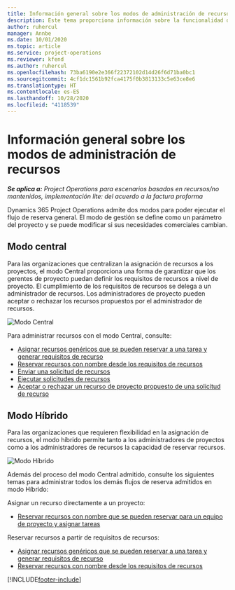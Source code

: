 ```yaml
---
title: Información general sobre los modos de administración de recursos
description: Este tema proporciona información sobre la funcionalidad de gestión de recursos en las Dynamics 365 Project Operations.
author: ruhercul
manager: Annbe
ms.date: 10/01/2020
ms.topic: article
ms.service: project-operations
ms.reviewer: kfend
ms.author: ruhercul
ms.openlocfilehash: 73ba6190e2e366f22372102d14d26f6d71ba0bc1
ms.sourcegitcommit: 4cf1dc1561b92fca4175f0b3813133c5e63ce8e6
ms.translationtype: HT
ms.contentlocale: es-ES
ms.lasthandoff: 10/28/2020
ms.locfileid: "4118539"
---
```

# <a name="resource-management-modes-overview"></a>Información general sobre los modos de administración de recursos

_**Se aplica a:** Project Operations para escenarios basados en recursos/no mantenidos, implementación lite: del acuerdo a la factura proforma_


Dynamics 365 Project Operations admite dos modos para poder ejecutar el flujo de reserva general. El modo de gestión se define como un parámetro del proyecto y se puede modificar si sus necesidades comerciales cambian.    

## <a name="central-mode"></a>Modo central
Para las organizaciones que centralizan la asignación de recursos a los proyectos, el modo Central proporciona una forma de garantizar que los gerentes de proyecto puedan definir los requisitos de recursos a nivel de proyecto. El cumplimiento de los requisitos de recursos se delega a un administrador de recursos. Los administradores de proyecto pueden aceptar o rechazar los recursos propuestos por el administrador de recursos.

![Modo Central](./media/resource-management-central.png)

Para administrar recursos con el modo Central, consulte:

- [Asignar recursos genéricos que se pueden reservar a una tarea y generar requisitos de recurso](https://docs.microsoft.com/dynamics365/project-service/assign-generic-bookable-resource)
- [Reservar recursos con nombre desde los requisitos de recursos](https://docs.microsoft.com/dynamics365/project-service/book-named-resource)
- [Enviar una solicitud de recursos](https://docs.microsoft.com/dynamics365/project-service/submit-resource-request)
- [Ejecutar solicitudes de recursos](https://docs.microsoft.com/dynamics365/project-service/resource-management-fulfill-requests)
- [Aceptar o rechazar un recurso de proyecto propuesto de una solicitud de recurso](https://docs.microsoft.com/dynamics365/project-service/accept-reject-proposed-resource)

## <a name="hybrid-mode"></a>Modo Híbrido
Para las organizaciones que requieren flexibilidad en la asignación de recursos, el modo híbrido permite tanto a los administradores de proyectos como a los administradores de recursos la capacidad de reservar recursos.

![Modo Híbrido](./media/resource-management-hybrid.png)

Además del proceso del modo Central admitido, consulte los siguientes temas para administrar todos los demás flujos de reserva admitidos en modo Híbrido:

Asignar un recurso directamente a un proyecto:
- [Reservar recursos con nombre que se pueden reservar para un equipo de proyecto y asignar tareas](https://docs.microsoft.com/dynamics365/project-service/assign-named-bookable-resource)

Reservar recursos a partir de requisitos de recursos:
- [Asignar recursos genéricos que se pueden reservar a una tarea y generar requisitos de recurso](https://docs.microsoft.com/dynamics365/project-service/assign-generic-bookable-resource)
- [Reservar recursos con nombre desde los requisitos de recursos](https://docs.microsoft.com/dynamics365/project-service/book-named-resource)


[!INCLUDE[footer-include](../includes/footer-banner.md)]